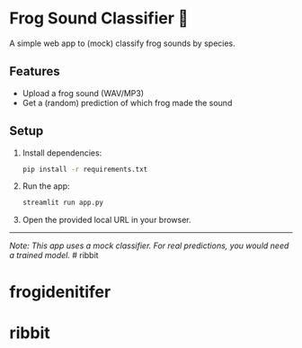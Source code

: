 # Frog Sound Classifier 🐸

A simple web app to (mock) classify frog sounds by species.

## Features
- Upload a frog sound (WAV/MP3)
- Get a (random) prediction of which frog made the sound

## Setup

1. Install dependencies:
   ```bash
   pip install -r requirements.txt
   ```

2. Run the app:
   ```bash
   streamlit run app.py
   ```

3. Open the provided local URL in your browser.

---
*Note: This app uses a mock classifier. For real predictions, you would need a trained model.* # ribbit
# frogidenitifer
# ribbit
